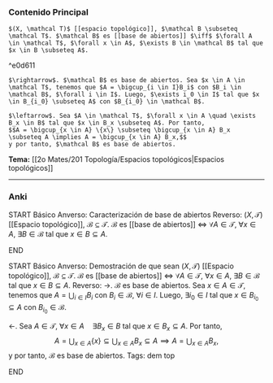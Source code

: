 ### Contenido Principal

```ad-proposition
$(X, \mathcal T)$ [[espacio topológico]], $\mathcal B \subseteq \mathcal T$. $\mathcal B$ es [[base de abiertos]] $\iff$ $\forall A \in \mathcal T$, $\forall x \in A$, $\exists B \in \mathcal B$ tal que $x \in B \subseteq A$.
```

^e0d611

```ad-proof
$\rightarrow$. $\mathcal B$ es base de abiertos. Sea $x \in A \in \mathcal T$, tenemos que $A = \bigcup_{i \in I}B_i$ con $B_i \in \mathcal B$, $\forall i \in I$. Luego, $\exists i_0 \in I$ tal que $x \in B_{i_0} \subseteq A$ con $B_{i_0} \in \mathcal B$.

$\leftarrow$. Sea $A \in \mathcal T$, $\forall x \in A \quad \exists B_x \in B$ tal que $x \in B_x \subseteq A$. Por tanto,
$$A = \bigcup_{x \in A} \{x\} \subseteq \bigcup_{x \in A} B_x \subseteq A \implies A = \bigcup_{x \in A} B_x,$$
y por tanto, $\mathcal B$ es base de abiertos.
```

**Tema:** [[2o Mates/201 Topología/Espacios topológicos|Espacios topológicos]]

---
### Anki

START
Básico
Anverso: Caracterización de base de abiertos
Reverso: $(X, \mathcal T)$ [[Espacio topológico]], $\mathcal B \subseteq \mathcal T$. $\mathcal B$ es [[base de abiertos]] $\iff$ $\forall A \in \mathcal T$, $\forall x \in A$, $\exists B \in \mathcal B$ tal que $x \in B \subseteq A$.
<!--ID: 1727422026751-->
END

START
Básico
Anverso: Demostración de que sean $(X, \mathcal T)$ [[Espacio topológico]], $\mathcal B \subseteq \mathcal T$. $\mathcal B$ es [[base de abiertos]] $\iff$ $\forall A \in \mathcal T$, $\forall x \in A$, $\exists B \in \mathcal B$ tal que $x \in B \subseteq A$.
Reverso: 
$\rightarrow$. $\mathcal B$ es base de abiertos. Sea $x \in A \in \mathcal T$, tenemos que $A = \bigcup_{i \in I}B_i$ con $B_i \in \mathcal B$, $\forall i \in I$. Luego, $\exists i_0 \in I$ tal que $x \in B_{i_0} \subseteq A$ con $B_{i_0} \in \mathcal B$.

$\leftarrow$. Sea $A \in \mathcal T$, $\forall x \in A \quad \exists B_x \in B$ tal que $x \in B_x \subseteq A$. Por tanto,
$$A = \bigcup_{x \in A} \{x\} \subseteq \bigcup_{x \in A} B_x \subseteq A \implies A = \bigcup_{x \in A} B_x,$$
y por tanto, $\mathcal B$ es base de abiertos.
Tags: dem top
<!--ID: 1727422026755-->
END
